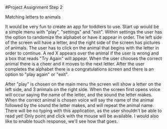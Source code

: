 #Project Assignment Step 2


Matching letters to animals

It would be very fun to create an app for toddlers to use. 
Start up would be a simple menu with "play", "settings" and "exit".
Within settings the user has the option to randomize the alphabet or have it appear in order. 
The left side of the screen will have a letter, and the right side of the screen has pictures of animals. 
The user has to click on the animal that begins with the letter in order to continue.
A red X appears over the animal if the user is wrong and a box that reads "Try Again" will appear. 
When the user chooses the correct animal there is a cheer and it moves to the next letter. 
After the user completes the alphabet there is a congratulations screen and there is an option to "play again" or "exit". 


After "play" is chosen on the main menu the screen will show a letter on the left side, and 3 animals on the right side. 
When the screen first opens voice will occur saying the name of the letter, and the sound the letter makes. 
When the correct animal is chosen voice will say the name of the animal followed by the sound the letter makes, and will repeat the animal name. 
There will be no typing with this application, as the user shouldn't be able to read yet! 
Only point and click with the mouse will be available. I would also like to enable touch response, we'll see how that goes. 





